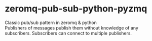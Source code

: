 # zeromq-pub-sub-python-pyzmq
Classic pub/sub pattern in zeromq &amp; python
<br/>
Publishers of messages publish them without knowledge of any subscribers. Subscribers can connect to multiple publishers.

<br/>